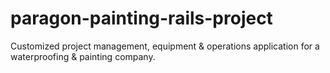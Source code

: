 # paragon-painting-rails-project
Customized project management, equipment &amp; operations application for a waterproofing &amp; painting company.
